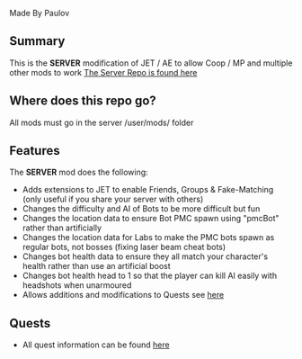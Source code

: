 Made By Paulov

## Summary
This is the **SERVER** modification of JET / AE to allow Coop / MP and multiple other mods to work
[The Server Repo is found here](https://github.com/pargsoft/AECoopModServer) 

## Where does this repo go?
All mods must go in the server /user/mods/ folder

## Features
The **SERVER** mod does the following:
- Adds extensions to JET to enable Friends, Groups & Fake-Matching (only useful if you share your server with others)
- Changes the difficulty and AI of Bots to be more difficult but fun
- Changes the location data to ensure Bot PMC spawn using "pmcBot" rather than artificially
- Changes the location data for Labs to make the PMC bots spawn as regular bots, not bosses (fixing laser beam cheat bots)
- Changes bot health data to ensure they all match your character's health rather than use an artificial boost
- Changes bot health head to 1 so that the player can kill AI easily with headshots when unarmoured
- Allows additions and modifications to Quests see [here](https://github.com/pargsoft/TarkovCoopServerMod/tree/master/src/db/quests)

## Quests
- All quest information can be found [here](https://github.com/pargsoft/TarkovCoopServerMod/tree/master/src/db/quests)


